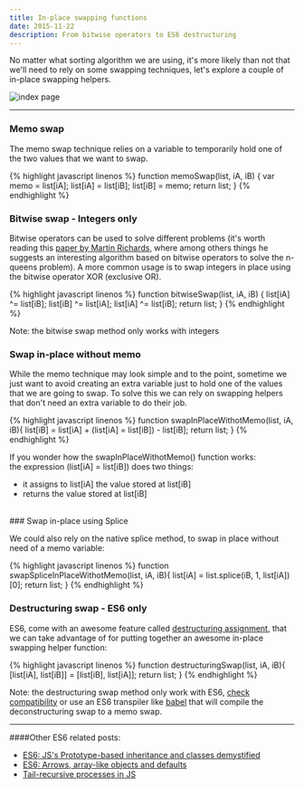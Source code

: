 ```yaml
---
title: In-place swapping functions
date: 2015-11-22
description: From bitwise operators to ES6 destructuring
---
```


No matter what sorting algorithm we are using, it's more likely than not that we'll need to rely on some swapping techniques, let's explore a couple of in-place swapping helpers.

![index page](https://raw.githubusercontent.com/nickbalestra/nickbalestra.github.io/master/assets/images/swap-in-place.png)

* * *

### Memo swap

The memo swap technique relies on a variable to temporarily hold one of the two values that we want to swap.

{% highlight javascript linenos %}
function memoSwap(list, iA, iB) {
  var memo = list[iA];
  list[iA] = list[iB];
  list[iB] = memo;
  return list; 
}
{% endhighlight %}

### Bitwise swap - Integers only

Bitwise operators can be used to solve different problems (it's worth reading this [paper by Martin Richards](http://citeseerx.ist.psu.edu/viewdoc/download?doi=10.1.1.51.7113&rep=rep1&type=pdf), where among others things he suggests an interesting algorithm based on bitwise operators to solve the n-queens problem). A more common usage is to swap integers in place using the bitwise operator XOR (exclusive OR). 

{% highlight javascript linenos %}
function bitwiseSwap(list, iA, iB) {
  list[iA] ^= list[iB];
  list[iB] ^= list[iA];
  list[iA] ^= list[iB];
  return list; 
}
{% endhighlight %}

Note: the bitwise swap method only works with integers

### Swap in-place without memo

While the memo technique may look simple and to the point, sometime we just want to avoid creating an extra variable just to hold one of the values that we are going to swap. To solve this we can rely on swapping helpers that don't need an extra variable to do their job.

{% highlight javascript linenos %}
function swapInPlaceWithotMemo(list, iA, iB){
  list[iB] = list[iA] + (list[iA] = list[iB]) - list[iB];
  return list;
}
{% endhighlight %}

If you wonder how the swapInPlaceWithotMemo() function works: 
<br />the expression (list[iA] = list[iB]) does two things:

- it assigns to list[iA] the value stored at list[iB]
- returns the value stored at list[iB]<br />

<br />
### Swap in-place using Splice

We could also rely on the native splice method, to swap in place without need of a memo variable:

{% highlight javascript linenos %}
function swapSpliceInPlaceWithotMemo(list, iA, iB){
  list[iA] = list.splice(iB, 1, list[iA])[0];
  return list;
}
{% endhighlight %}


### Destructuring swap - ES6 only

ES6, come with an awesome feature called [destructuring assignment](https://developer.mozilla.org/en/docs/Web/JavaScript/Reference/Operators/Destructuring_assignment), that we can take advantage of for putting together an awesome in-place swapping helper function:

{% highlight javascript linenos %}
function destructuringSwap(list, iA, iB){
  [list[iA], list[iB]] = [list[iB], list[iA]];
  return list;
}
{% endhighlight %}

Note: the destructuring swap method only work with ES6, [check compatibility](https://kangax.github.io/compat-table/es6/#test-destructuring) or use an ES6 transpiler like [babel](https://babeljs.io/) that will compile the deconstructuring swap to a memo swap.

* * *

####Other ES6 related posts:

- [ES6: JS's Prototype-based inheritance and classes demystified](http://nick.balestra.ch/2015/ES6-classes-and-prototype-based-inheritance/)
- [ES6: Arrows, array-like objects and defaults](http://nick.balestra.ch/2015/ES6-Arrows-Arrays-and-Defaults/)
- [Tail-recursive processes in JS](http://nick.balestra.ch/2015/recursion-workshop-part2/)
